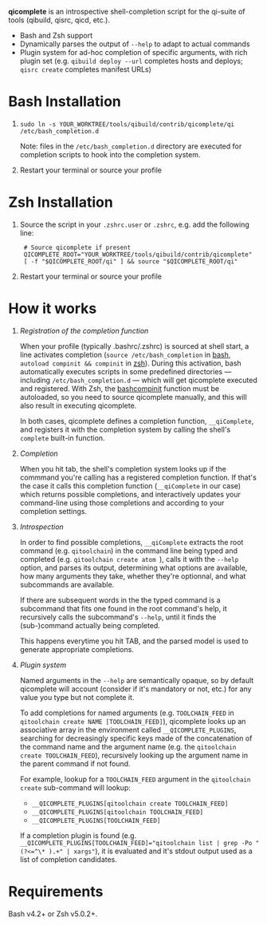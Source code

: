 **qicomplete** is an introspective shell-completion script for the qi-suite of tools (qibuild, qisrc, qicd, etc.).

* Bash and Zsh support
* Dynamically parses the output of `--help` to adapt to actual commands
* Plugin system for ad-hoc completion of specific arguments, with rich plugin set (e.g. `qibuild deploy --url` completes hosts and deploys; `qisrc create` completes manifest URLs)

Bash Installation
=================

1. `sudo ln -s YOUR_WORKTREE/tools/qibuild/contrib/qicomplete/qi /etc/bash_completion.d`

	Note: files in the `/etc/bash_completion.d` directory are executed for completion scripts to hook into the completion system.

2. Restart your terminal or source your profile

Zsh Installation
================

1. Source the script in your `.zshrc.user` or `.zshrc`, e.g. add the following line:

		# Source qicomplete if present
		QICOMPLETE_ROOT="YOUR_WORKTREE/tools/qibuild/contrib/qicomplete"
		[ -f "$QICOMPLETE_ROOT/qi" ] && source "$QICOMPLETE_ROOT/qi"

2. Restart your terminal or source your profile

How it works
============

1. _Registration of the completion function_

	When your profile (typically .bashrc/.zshrc) is sourced at shell start, a line activates completion (`source /etc/bash_completion` in [bash][1], `autoload compinit && compinit` in [zsh][2]). During this activation, bash automatically executes scripts in some predefined directories — including `/etc/bash_completion.d` — which will get qicomplete executed and registered. With Zsh, the [bashcompinit][3] function must be autoloaded, so you need to source qicomplete manually, and this will also result in executing qicomplete.

	In both cases, qicomplete defines a completion function, `__qiComplete`, and registers it with the completion system by calling the shell's `complete` built-in function.

2. _Completion_

	When you hit tab, the shell's completion system looks up if the commmand you're calling has a registered completion function. If that's the case it calls this completion function (`__qiComplete` in our case) which returns possible completions, and interactively updates your command-line using those completions and according to your completion settings.

3. _Introspection_

	In order to find possible completions, `__qiComplete` extracts the root command (e.g. `qitoolchain`) in the command line being typed and completed (e.g. `qitoolchain create atom `), calls it with the `--help` option, and parses its output, determining what options are available, how many arguments they take, whether they're optionnal, and what subcommands are available.

	If there are subsequent words in the  the typed command is a subcommand that fits one found in the root command's help, it recursively calls the subcommand's `--help`, until it finds the (sub-)command actually being completed.

	This happens everytime you hit TAB, and the parsed model is used to generate appropriate completions.

4. _Plugin system_

	Named arguments in the `--help` are semantically opaque, so by default qicomplete will account (consider if it's mandatory or not, etc.) for any value you type but not complete it.

	To add completions for named arguments (e.g. `TOOLCHAIN_FEED` in `qitoolchain create NAME [TOOLCHAIN_FEED]`), qicomplete looks up an associative array in the environment called `__QICOMPLETE_PLUGINS`, searching for decreasingly specific keys made of the concatenation of the command name and the argument name (e.g. the `qitoolchain create TOOLCHAIN_FEED`), recursively looking up the argument name in the parent command if not found.

	For example, lookup for a `TOOLCHAIN_FEED` argument in the `qitoolchain create` sub-command will lookup:
	* `__QICOMPLETE_PLUGINS[qitoolchain create TOOLCHAIN_FEED]`
	* `__QICOMPLETE_PLUGINS[qitoolchain TOOLCHAIN_FEED]`
	* `__QICOMPLETE_PLUGINS[TOOLCHAIN_FEED]`

	If a completion plugin is found (e.g. `__QICOMPLETE_PLUGINS[TOOLCHAIN_FEED]="qitoolchain list | grep -Po "(?<=^\* ).+" | xargs"`), it is evaluated and it's stdout output used as a list of completion candidates.

Requirements
============

Bash v4.2+ or Zsh v5.0.2+.

[1]: https://www.gnu.org/software/bash/manual/html_node/Programmable-Completion.html "Bash Programmable Completion page"
[2]: http://zsh.sourceforge.net/Doc/Release/Completion-System.html "Zsh Completion System page"
[3]: http://zsh.sourceforge.net/Doc/Release/Completion-System.html#Use-of-compinit "Zsh compinit/bashcompinit"
